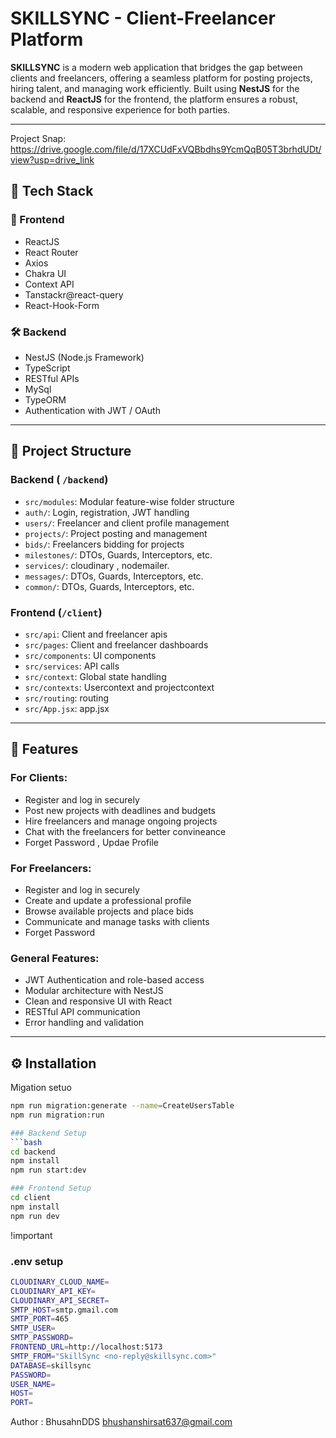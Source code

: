 # SKILLSYNC - Client-Freelancer Platform

**SKILLSYNC** is a modern web application that bridges the gap between clients and freelancers, offering a seamless platform for posting projects, hiring talent, and managing work efficiently. Built using **NestJS** for the backend and **ReactJS** for the frontend, the platform ensures a robust, scalable, and responsive experience for both parties.

---
Project Snap:
https://drive.google.com/file/d/17XCUdFxVQBbdhs9YcmQqB05T3brhdUDt/view?usp=drive_link

## 🔧 Tech Stack

### 🚀 Frontend
- ReactJS
- React Router
- Axios
- Chakra UI
- Context API 
- Tanstackr@react-query
- React-Hook-Form

### 🛠️ Backend
- NestJS (Node.js Framework)
- TypeScript
- RESTful APIs
- MySql
- TypeORM
- Authentication with JWT / OAuth

---

## 📁 Project Structure

### Backend ( `/backend`)
- `src/modules`: Modular feature-wise folder structure
- `auth/`: Login, registration, JWT handling
- `users/`: Freelancer and client profile management
- `projects/`: Project posting and management
- `bids/`: Freelancers bidding for projects
- `milestones/`: DTOs, Guards, Interceptors, etc.
- `services/`: cloudinary , nodemailer.
- `messages/`: DTOs, Guards, Interceptors, etc.
- `common/`: DTOs, Guards, Interceptors, etc.




### Frontend (`/client`)
- `src/api`: Client and freelancer apis
- `src/pages`: Client and freelancer dashboards
- `src/components`: UI components
- `src/services`: API calls 
- `src/context`: Global state handling
- `src/contexts`: Usercontext and projectcontext
- `src/routing`: routing
- `src/App.jsx`: app.jsx




---

## 🔑 Features

### For Clients:
- Register and log in securely
- Post new projects with deadlines and budgets
- Hire freelancers and manage ongoing projects
- Chat with the freelancers for better convineance
- Forget Password , Updae Profile

### For Freelancers:
- Register and log in securely
- Create and update a professional profile
- Browse available projects and place bids
- Communicate and manage tasks with clients
- Forget Password 

### General Features:
- JWT Authentication and role-based access
- Modular architecture with NestJS
- Clean and responsive UI with React
- RESTful API communication
- Error handling and validation

---

## ⚙️ Installation
Migation setuo
```bash
npm run migration:generate --name=CreateUsersTable
npm run migration:run

### Backend Setup
```bash
cd backend
npm install
npm run start:dev

### Frontend Setup 
cd client 
npm install
npm run dev 

```

!important 
### .env setup 
```bash
CLOUDINARY_CLOUD_NAME=
CLOUDINARY_API_KEY=
CLOUDINARY_API_SECRET=
SMTP_HOST=smtp.gmail.com
SMTP_PORT=465
SMTP_USER=
SMTP_PASSWORD=
FRONTEND_URL=http://localhost:5173
SMTP_FROM="SkillSync <no-reply@skillsync.com>"
DATABASE=skillsync
PASSWORD=
USER_NAME=
HOST=
PORT=

```

Author : BhusahnDDS 
bhushanshirsat637@gmail.com


